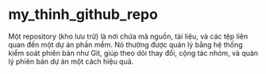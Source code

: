 # my_thinh_github_repo
Một repository (kho lưu trữ) là nơi chứa mã nguồn, tài liệu, và các tệp liên quan đến một dự án phần mềm. Nó thường được quản lý bằng hệ thống kiểm soát phiên bản như Git, giúp theo dõi thay đổi, cộng tác nhóm, và quản lý phiên bản dự án một cách hiệu quả.
